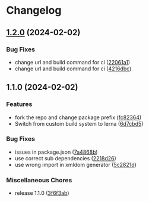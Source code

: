 # Changelog

## [1.2.0](https://github.com/xinvoice/xmldom-decorators/compare/xmldom-decorators-v1.1.0...xmldom-decorators-v1.2.0) (2024-02-02)


### Bug Fixes

* change url and build command for ci ([22061a1](https://github.com/xinvoice/xmldom-decorators/commit/22061a1351fcaf941fe0cfa5dcd56b406fa07b92))
* change url and build command for ci ([4216dbc](https://github.com/xinvoice/xmldom-decorators/commit/4216dbcf7bc3fad5c2c7d240b2733ae144d4f1c1))

## 1.1.0 (2024-02-02)


### Features

* fork the repo and change package prefix ([fc82364](https://github.com/xinvoice/xmldom-decorators/commit/fc82364ad47791de99e579e9b226697453fce349))
* Switch from custom build system to lerna ([6d7cbd5](https://github.com/xinvoice/xmldom-decorators/commit/6d7cbd5d22b7d53528f97d14de94fe6eea132a31))


### Bug Fixes

* issues in package.json ([7a4868b](https://github.com/xinvoice/xmldom-decorators/commit/7a4868b781bc15df7973c13f5f62358cfd3f0dc7))
* use correct sub dependencies ([2218d26](https://github.com/xinvoice/xmldom-decorators/commit/2218d267cb12dd0d5d6d93fa3b49c45ee33f9f7a))
* use wrong import in xmldom generator ([5c2821d](https://github.com/xinvoice/xmldom-decorators/commit/5c2821df3fd4217094beae91ca2aeb16fd8de4c9))


### Miscellaneous Chores

* release 1.1.0 ([3f6f3ab](https://github.com/xinvoice/xmldom-decorators/commit/3f6f3abc7499cc915d0edcfa3f2938fa5c598c0d))
